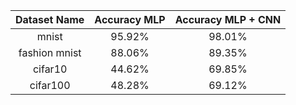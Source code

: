 
 |    Dataset Name           | Accuracy MLP | Accuracy MLP + CNN              |
| :-----------: | :------: | :-------------: |
 mnist            | 95.92%   | 98.01%
 fashion mnist    | 88.06%   | 89.35%
 cifar10          | 44.62%   | 69.85%
 cifar100         | 48.28%   | 69.12%
 
 
 
